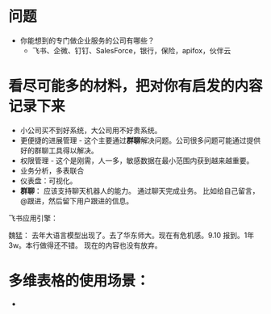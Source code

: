 # 问题
- 你能想到的专门做企业服务的公司有哪些？
	- 飞书、企微、钉钉、SalesForce，银行，保险，apifox，伙伴云

# 看尽可能多的材料，把对你有启发的内容记录下来
- 小公司买不到好系统，大公司用不好贵系统。
- 更便捷的进展管理 - 这个主要通过**群聊**解决问题。公司很多问题可能通过提供好的群聊工具得以解决。
- 权限管理 - 这个是刚需，人一多，敏感数据在最小范围内获到越来越重要。
- 业务分析，多表联合
- 仪表盘：可视化。
- **群聊**： 应该支持聊天机器人的能力。 通过聊天完成业务。 比如给自己留言，@跟进，然后留下用户跟进的信息。

飞书应用引擎：




魏猛：
去年大语言模型出现了。去了华东师大。现在有危机感。9.10 报到。1年3w。本行做得还不错。
现在的内容也没有放弃。


# 多维表格的使用场景：
- 

